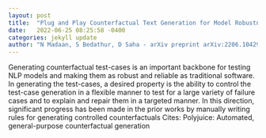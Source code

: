 ```yaml
---
layout: post
title:  "Plug and Play Counterfactual Text Generation for Model Robustness"
date:   2022-06-25 08:25:58 -0400
categories: jekyll update
author: "N Madaan, S Bedathur, D Saha - arXiv preprint arXiv:2206.10429, 2022"
---
```

Generating counterfactual test-cases is an important backbone for testing NLP models and making them as robust and reliable as traditional software. In generating the test-cases, a desired property is the ability to control the test-case generation in a flexible manner to test for a large variety of failure cases and to explain and repair them in a targeted manner. In this direction, significant progress has been made in the prior works by manually writing rules for generating controlled counterfactuals 
Cites: Polyjuice: Automated, general-purpose counterfactual generation